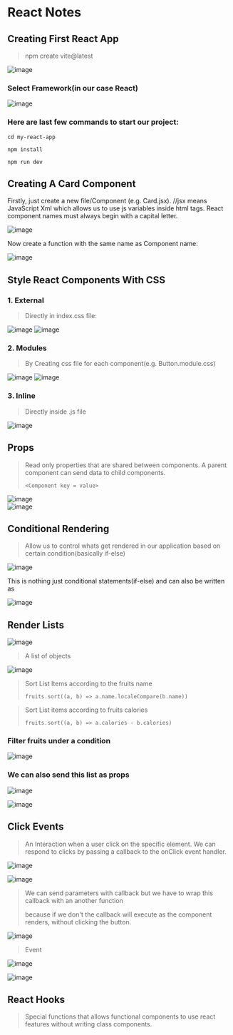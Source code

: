 # React Notes  
## Creating First React App  
>npm create vite@latest
>
![image](https://github.com/user-attachments/assets/2700cc00-a83a-4be3-b9e8-6ad41adc9d2c)  
### Select Framework(in our case React)  
![image](https://github.com/user-attachments/assets/6fbbfb92-66de-4eda-94ab-b62872432fc3)  
### Here are last few commands to start our project:  
`cd my-react-app`  

`npm install`  

`npm run dev`  

## Creating A Card Component  
Firstly, just create a new file/Component (e.g. Card.jsx).    //jsx means JavaScript Xml which allows us to use js variables inside html tags. 
React component names must always begin with a capital letter.  

![image](https://github.com/user-attachments/assets/695f0518-42cc-4ff3-909c-8d48e3766b24)  

Now create a function with the same name as Component name:  

![image](https://github.com/user-attachments/assets/52eef825-59f8-46a8-9f68-3a9eaa97f330)  

## Style React Components With CSS  

### 1. External  

> Directly in index.css file:
> 

![image](https://github.com/user-attachments/assets/1bfb28d4-890a-407e-842d-ca6f8d0d59ba)
![image](https://github.com/user-attachments/assets/22c8c235-44f4-49d1-ad0f-7d0cbdcca6f6)  

### 2. Modules  

> By Creating css file for each component(e.g. Button.module.css)
>

![image](https://github.com/user-attachments/assets/0ea6262c-d8ee-4e98-afdd-d7e57f08eb5c)
![image](https://github.com/user-attachments/assets/d194db3b-6653-4fda-bab8-04ad509dbdc6)  

### 3. Inline  

> Directly inside .js file
>

![image](https://github.com/user-attachments/assets/897a3f84-b78f-4a5d-907b-d0ffee65fe72)  

## Props  
> Read only properties that are shared between components.
> A parent component can send data to child components.
>
> `<Component key = value>`
>
![image](https://github.com/user-attachments/assets/123ad8db-69df-42a4-9680-e1b939f063c6)  
![image](https://github.com/user-attachments/assets/7b4de3a5-2a40-4c82-a0a7-85cbd25e3d0a)

## Conditional Rendering  
>   Allow us to control whats get rendered in our application based on certain condition(basically if-else)

![image](https://github.com/user-attachments/assets/d1519792-299a-46af-a718-f598e017e7dc)  

This is nothing just conditional statements(if-else)
and can also be written as  

![image](https://github.com/user-attachments/assets/13039c83-6be5-4888-8f27-a4a6e9a4c19f)  

## Render Lists  

![image](https://github.com/user-attachments/assets/87f8ea6f-396b-4d5f-b8e4-fb3b3456fdf3)  

>A list of objects

![image](https://github.com/user-attachments/assets/85dfd542-8151-4dd8-a38e-d9da53ffbc5c)  

>Sort List Items according to the fruits name
>
>`fruits.sort((a, b) => a.name.localeCompare(b.name))`

>Sort List items according to fruits calories
>
>`fruits.sort((a, b) => a.calories - b.calories)`

### Filter fruits under a condition  
![image](https://github.com/user-attachments/assets/aa6f0907-ad5b-4ec0-878d-1c23b80752ff)  

### We can also send this list as props  

![image](https://github.com/user-attachments/assets/0a6473ab-441e-4877-a289-abddcd018a22)  

![image](https://github.com/user-attachments/assets/86c378aa-dff3-4dc9-85d3-fadd5c729407)  


## Click Events  
>An Interaction when a user click on the specific element. 
>We can respond to clicks by passing a callback to the onClick event handler.

![image](https://github.com/user-attachments/assets/10a320e6-c6a5-4a6f-936a-30f229e5ccc8)  

![image](https://github.com/user-attachments/assets/4a417a21-5219-4f84-8b18-42f4281f3e21)

> We can send parameters with callback but we have to wrap this callback with an another function 
>
> because if we don't the callback will execute as the component renders, without clicking the button.

![image](https://github.com/user-attachments/assets/9abb19da-b58d-432c-86c0-517de105e4a7)  


> Event

![image](https://github.com/user-attachments/assets/fe9a4de8-51e1-4afb-a9c1-27269a5c071e)  

![image](https://github.com/user-attachments/assets/034fce0c-f9a1-4538-8652-17e327f79194)  

## React Hooks  

> Special functions that allows functional components to use react features without writing class components.
>
> 

